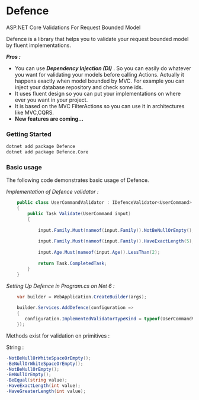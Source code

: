 # Defence
ASP.NET Core Validations For Request Bounded Model

Defence is a library that helps you to validate your request bounded model by fluent implementations.

_**Pros :**_
- You can use _**Dependency Injection (DI)**_ . So you can easily do whatever you want for
validating your models before calling Actions. Actually it happens exactly when model bounded by MVC.
For example you can inject your database repository and check some ids.
- It uses fluent design so you can put your implementations on where ever you want in your project.
- It is based on the MVC FilterActions so you can use it in architectures like MVC,CQRS.
- **New features are coming...**


### Getting Started

```sh
dotnet add package Defence
dotnet add package Defence.Core
```
### Basic usage

The following code demonstrates basic usage of Defence.

_Implementation of Defence validator :_
```c#
    public class UserCommandValidator : IDefenceValidator<UserCommand>
    {
        public Task Validate(UserCommand input)
        {
            
            input.Family.Must(nameof(input.Family)).NotBeNullOrEmpty();
            
            input.Family.Must(nameof(input.Family)).HaveExactLength(5);
    
            input.Age.Must(nameof(input.Age)).LessThan(2);
            
            return Task.CompletedTask;
        }
    }
```

_Setting Up Defence in Program.cs on Net 6 :_
```c#
    var builder = WebApplication.CreateBuilder(args);
    
    builder.Services.AddDefence(configuration =>
    {
       configuration.ImplementedValidatorTypeKind = typeof(UserCommandValidator);
    });
```
Methods exist for validation on primitives :

String :
```c#
-NotBeNullOrWhiteSpaceOrEmpty();
-BeNullOrWhiteSpaceOrEmpty();
-NotBeNullOrEmpty();
-BeNullOrEmpty();
-BeEqual(string value);
-HaveExactLength(int value);
-HaveGreaterLength(int value);
```